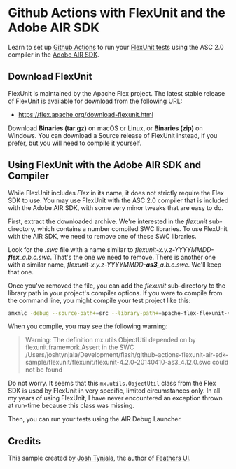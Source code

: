 # Github Actions with FlexUnit and the Adobe AIR SDK

Learn to set up [Github Actions](https://github.com/actions/) to run your [FlexUnit tests](https://flex.apache.org/flexunit/tutorial/) using the ASC 2.0 compiler in the [Adobe AIR SDK](https://airsdk.dev).

## Download FlexUnit

FlexUnit is maintained by the Apache Flex project. The latest stable release of FlexUnit is available for download from the following URL:

- https://flex.apache.org/download-flexunit.html

Download **Binaries (tar.gz)** on macOS or Linux, or **Binaries (zip)** on Windows. You can download a Source release of FlexUnit instead, if you prefer, but you will need to compile it yourself.

## Using FlexUnit with the Adobe AIR SDK and Compiler

While FlexUnit includes _Flex_ in its name, it does not strictly require the Flex SDK to use. You may use FlexUnit with the ASC 2.0 compiler that is included with the Adobe AIR SDK, with some very minor tweaks that are easy to do.

First, extract the downloaded archive. We're interested in the _flexunit_ sub-directory, which contains a number compiled SWC libraries. To use FlexUnit with the AIR SDK, we need to remove one of these SWC libraries.

Look for the _.swc_ file with a name similar to _flexunit-x.y.z-YYYYMMDD-**flex**\_a.b.c.swc_. That's the one we need to remove. There is another one with a similar name,  _flexunit-x.y.z-YYYYMMDD-**as3**\_a.b.c.swc_. We'll keep that one.

Once you've removed the file, you can add the _flexunit_ sub-directory to the library path in your project's compiler options. If you were to compile from the command line, you might compile your test project like this:

```sh
amxmlc -debug --source-path+=src --library-path+=apache-flex-flexunit-4.2.0-4.12.0-bin/flexunit --output bin/Tests.swf src/TestMain.as
```

When you compile, you may see the following warning:

> Warning: The definition mx.utils.ObjectUtil depended on by flexunit.framework.Assert in the SWC /Users/joshtynjala/Development/flash/github-actions-flexunit-air-sdk-sample/flexunit/flexunit/flexunit-4.2.0-20140410-as3_4.12.0.swc could not be found

Do not worry. It seems that this `mx.utils.ObjectUtil` class from the Flex SDK is used by FlexUnit in very specific, limited circumstances only. In all my years of using FlexUnit, I have never encountered an exception thrown at run-time because this class was missing.

Then, you can run your tests using the AIR Debug Launcher.

## Credits

This sample created by [Josh Tynjala](https://twitter.com/joshtynjala), the author of [Feathers UI](https://feathersui.com/).
